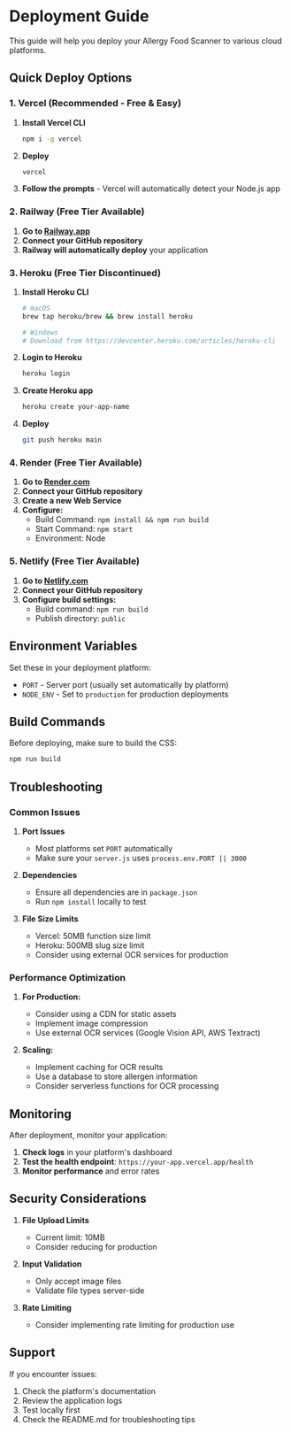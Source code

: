 # Deployment Guide

This guide will help you deploy your Allergy Food Scanner to various cloud platforms.

## Quick Deploy Options

### 1. Vercel (Recommended - Free & Easy)

1. **Install Vercel CLI**
   ```bash
   npm i -g vercel
   ```

2. **Deploy**
   ```bash
   vercel
   ```

3. **Follow the prompts** - Vercel will automatically detect your Node.js app

### 2. Railway (Free Tier Available)

1. **Go to [Railway.app](https://railway.app)**
2. **Connect your GitHub repository**
3. **Railway will automatically deploy** your application

### 3. Heroku (Free Tier Discontinued)

1. **Install Heroku CLI**
   ```bash
   # macOS
   brew tap heroku/brew && brew install heroku
   
   # Windows
   # Download from https://devcenter.heroku.com/articles/heroku-cli
   ```

2. **Login to Heroku**
   ```bash
   heroku login
   ```

3. **Create Heroku app**
   ```bash
   heroku create your-app-name
   ```

4. **Deploy**
   ```bash
   git push heroku main
   ```

### 4. Render (Free Tier Available)

1. **Go to [Render.com](https://render.com)**
2. **Connect your GitHub repository**
3. **Create a new Web Service**
4. **Configure:**
   - Build Command: `npm install && npm run build`
   - Start Command: `npm start`
   - Environment: Node

### 5. Netlify (Free Tier Available)

1. **Go to [Netlify.com](https://netlify.com)**
2. **Connect your GitHub repository**
3. **Configure build settings:**
   - Build command: `npm run build`
   - Publish directory: `public`

## Environment Variables

Set these in your deployment platform:

- `PORT` - Server port (usually set automatically by platform)
- `NODE_ENV` - Set to `production` for production deployments

## Build Commands

Before deploying, make sure to build the CSS:

```bash
npm run build
```

## Troubleshooting

### Common Issues

1. **Port Issues**
   - Most platforms set `PORT` automatically
   - Make sure your `server.js` uses `process.env.PORT || 3000`

2. **Dependencies**
   - Ensure all dependencies are in `package.json`
   - Run `npm install` locally to test

3. **File Size Limits**
   - Vercel: 50MB function size limit
   - Heroku: 500MB slug size limit
   - Consider using external OCR services for production

### Performance Optimization

1. **For Production:**
   - Consider using a CDN for static assets
   - Implement image compression
   - Use external OCR services (Google Vision API, AWS Textract)

2. **Scaling:**
   - Implement caching for OCR results
   - Use a database to store allergen information
   - Consider serverless functions for OCR processing

## Monitoring

After deployment, monitor your application:

1. **Check logs** in your platform's dashboard
2. **Test the health endpoint**: `https://your-app.vercel.app/health`
3. **Monitor performance** and error rates

## Security Considerations

1. **File Upload Limits**
   - Current limit: 10MB
   - Consider reducing for production

2. **Input Validation**
   - Only accept image files
   - Validate file types server-side

3. **Rate Limiting**
   - Consider implementing rate limiting for production use

## Support

If you encounter issues:

1. Check the platform's documentation
2. Review the application logs
3. Test locally first
4. Check the README.md for troubleshooting tips 